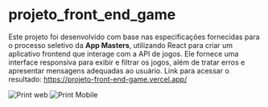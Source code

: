 # projeto_front_end_game
Este projeto foi desenvolvido com base nas especificações fornecidas para o processo seletivo da **App Masters**, utilizando React para criar um aplicativo frontend que interage com a API de jogos. Ele fornece uma interface responsiva para exibir e filtrar os jogos, além de tratar erros e apresentar mensagens adequadas ao usuário.
Link para acessar o resultado: https://projeto-front-end-game.vercel.app/

![Print web](https://cdn.discordapp.com/attachments/1118930472026779680/1122527636778917908/Captura_de_tela_de_2023-06-25_11-02-01.png)
![Print Mobile](https://media.discordapp.net/attachments/1118930472026779680/1122527636560826438/Captura_de_tela_de_2023-06-25_11-03-12.png?width=815&height=458)

 
